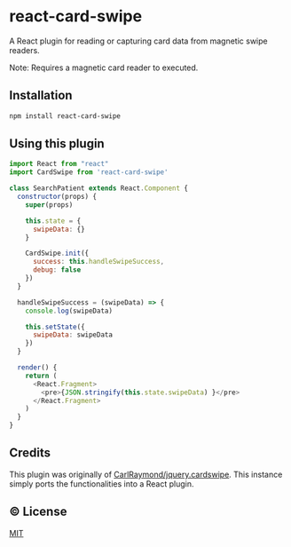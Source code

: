 # react-card-swipe

A React plugin for reading or capturing card data from magnetic swipe readers.

Note: Requires a magnetic card reader to executed.

## Installation

```sh
npm install react-card-swipe
```

## Using this plugin

```js
import React from "react"
import CardSwipe from 'react-card-swipe'

class SearchPatient extends React.Component {
  constructor(props) {
    super(props)

    this.state = {
      swipeData: {}
    }

    CardSwipe.init({
      success: this.handleSwipeSuccess,
      debug: false
    })
  }

  handleSwipeSuccess = (swipeData) => {
    console.log(swipeData)

    this.setState({
      swipeData: swipeData
    })
  }

  render() {
    return (
      <React.Fragment>
        <pre>{JSON.stringify(this.state.swipeData) }</pre>
      </React.Fragment>
    )
  }
}
```

## Credits

This plugin was originally of [CarlRaymond/jquery.cardswipe](https://github.com/CarlRaymond/jquery.cardswipe). This instance simply ports the functionalities into a React plugin.

## :copyright: License

[MIT](http://opensource.org/licenses/MIT)
